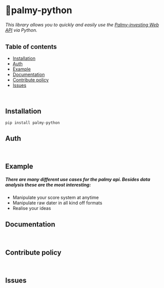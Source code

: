 # 🌴palmy-python
<h6>This library allows you to quickly and easily use the <a href=https://palmy-investing/api>Palmy-investing Web API</a> via Python.</h6>

<h2 style="font-size:1.2rem;">Table of contents</h2>
<ul>
    <li><a href="#installation">Installation</a></li>
    <li><a href="#auth">Auth</a></li>
    <li><a href="#example">Example</a></li>
    <li><a href="#documentation">Documentation</a></li>
    <li><a href="#policy">Contribute policy</a></li>
    <li><a href="#issues">Issues</a></li>
</ul>
<br>

<h2 id="installation">Installation</h2>
  <code>pip install palmy-python</code>


<br>
<h2 id="auth">Auth</h2>
<br>

<h2 id="example">Example</h2>
<h5>There are many different use cases for the palmy api.
    Besides data analysis these are the most interesting:</h5>
<ul>
    <li>Manipulate your score system at anytime</li>
    <li>Manipulate raw dater in all kind off formats</li>
    <li>Realise your ideas</li>
</ul>

<h2 id="documentation">Documentation</h2>
<br>

<h2 id="policy">Contribute policy</h2>
<br>
<h2 id="issues">Issues</h2>
<br>
